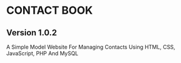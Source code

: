 # CONTACT BOOK
## Version 1.0.2

A Simple Model Website For Managing Contacts Using HTML, CSS, JavaScript, PHP And MySQL
